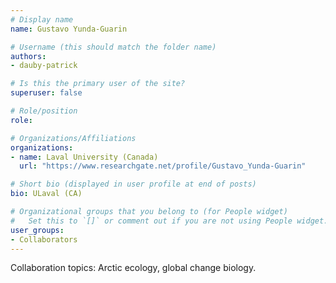 ```yaml
---
# Display name
name: Gustavo Yunda-Guarin

# Username (this should match the folder name)
authors:
- dauby-patrick

# Is this the primary user of the site?
superuser: false

# Role/position
role: 

# Organizations/Affiliations
organizations:
- name: Laval University (Canada) 
  url: "https://www.researchgate.net/profile/Gustavo_Yunda-Guarin"

# Short bio (displayed in user profile at end of posts)
bio: ULaval (CA) 

# Organizational groups that you belong to (for People widget)
#   Set this to `[]` or comment out if you are not using People widget.
user_groups:
- Collaborators
---
```

Collaboration topics: Arctic ecology, global change biology.
